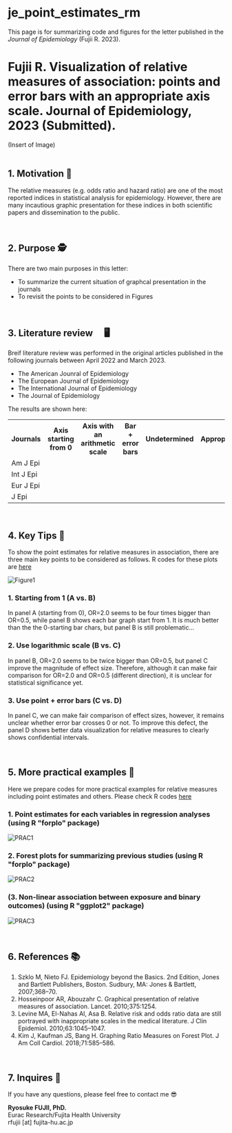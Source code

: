 # je_point_estimates_rm
This page is for summarizing code and figures for the letter published in the <i>Journal of Epidemiology</i> (Fujii R. 2023).

# Fujii R. Visualization of relative measures of association: points and error bars with an appropriate axis scale. Journal of Epidemiology, 2023 (Submitted).

(Insert of Image)
<br>
<br>


## 1. Motivation 🌱
The relative measures (e.g. odds ratio and hazard ratio) are one of the most reported indices in statistical analysis for epidemiology. However, there are many incautious graphic presentation for these indices in both scientific papers and dissemination to the public.

<br>

## 2. Purpose 🕵️
There are two main purposes in this letter:
- To summarize the current situation of graphcal presentation in the journals
- To revisit the points to be considered in Figures

<br>

## 3. Literature review　 🖥
Breif literature review was performed in the original articles published in the following journals between April 2022 and March 2023.

- The American Jounral of Epidemiology
- The European Journal of Epidemiology
- The International Journal of Epidemiology
- The Journal of Epidemiology

The results are shown here:

 <table>
    <tr>
      <th>Journals</th>
      <th>Axis starting from 0</th>
      <th>Axis with an arithmetic scale</th>
      <th>Bar + error bars</th>
      <th>Undetermined</th>
      <th>Appropriate</th>
      <th>N of papers presenting figures</th>
    </tr>
    <tr>
      <td>Am J Epi</td>
      <td></td>
      <td></td>
      <td></td>
      <td></td>
      <td></td>
      <td></td>
    </tr>
    <tr>
      <td>Int J Epi</td>
      <td></td>
      <td></td>
      <td></td>
      <td></td>
      <td></td>
      <td></td>
    </tr>
    <tr>
      <td>Eur J Epi</td>
      <td></td>
      <td></td>
      <td></td>
      <td></td>
      <td></td>
      <td></td>
    </tr>
    <tr>
      <td>J Epi</td>
      <td></td>
      <td></td>
      <td></td>
      <td></td>
      <td></td>
      <td></td>
    </tr>
  </table>

<br>

## 4. Key Tips 🔑 
To show the point estimates for relative measures in association, there are three main key points to be considered as follows.
R codes for these plots are <a href="https://github.com/fujichaaan/je_point_estimates_rm/blob/main/code_figures.R">here</a>

![Figure1](https://user-images.githubusercontent.com/19466700/223476002-f9903390-2dc3-40d4-a96d-bbd6acd3a440.png)

### 1. Starting from 1 (A vs. B)
In panel A (starting from 0), OR=2.0 seems to be four times bigger than OR=0.5, while panel B shows each bar graph start from 1.
It is much better than the the 0-starting bar chars, but panel B is still problematic...


### 2. Use logarithmic scale (B vs. C)
In panel B, OR=2.0 seems to be twice bigger than OR=0.5, but panel C improve the magnitude of effect size.
Therefore, although it can make fair comparison for OR=2.0 and OR=0.5 (different direction), it is unclear for statistical significance yet.


### 3. Use point + error bars (C vs. D)
In panel C, we can make fair comparison of effect sizes, however, it remains unclear whether error bar crosses 0 or not.
To improve this defect, the panel D shows better data visualization for relative measures to clearly shows confidential intervals.

<br>

## 5. More practical examples 🤼
Here we prepare codes for more practical examples for relative measures including point estimates and others.
Please check R codes <a href="https://github.com/fujichaaan/je_point_estimates_rm/blob/main/code_practices.R">here</a>

### 1. Point estimates for each variables in regression analyses (using R "forplo" package)

![PRAC1](https://user-images.githubusercontent.com/19466700/223471763-e969ec6c-b6b4-43bc-94f9-d7a916058554.jpeg)


### 2. Forest plots for summarizing previous studies (using R "forplo" package)

![PRAC2](https://user-images.githubusercontent.com/19466700/223471819-af080dfc-0f26-44f7-b371-f4f994d2ae70.jpeg)


### (3. Non-linear association between exposure and binary outcomes) (using R "ggplot2" package)

![PRAC3](https://user-images.githubusercontent.com/19466700/223472320-03569264-c7c6-4070-b927-c8e4c03d4d41.jpg)


<br>

## 6. References 📚
1.	Szklo M, Nieto FJ. Epidemiology beyond the Basics. 2nd Edition, Jones and Bartlett Publishers, Boston. Sudbury, MA: Jones & Bartlett, 2007;368–70.
2.	Hosseinpoor AR, Abouzahr C. Graphical presentation of relative measures of association. Lancet. 2010;375:1254.
3.	Levine MA, El-Nahas AI, Asa B. Relative risk and odds ratio data are still portrayed with inappropriate scales in the medical literature. J Clin Epidemiol. 2010;63:1045–1047.
4.	Kim J, Kaufman JS, Bang H. Graphing Ratio Measures on Forest Plot. J Am Coll Cardiol. 2018;71:585–586.

<br>

## 7. Inquires 📨
If you have any questions, please feel free to contact me 😎

<b>Ryosuke FUJII, PhD.</b><br>
Eurac Research/Fujita Health University<br>
rfujii [at] fujita-hu.ac.jp
